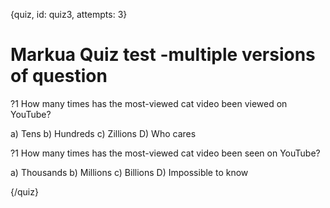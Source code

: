 

{quiz, id: quiz3, attempts: 3}
# Markua Quiz test -multiple versions of question

?1 How many times has the most-viewed cat video been viewed on YouTube?

a) Tens
b) Hundreds
c) Zillions
D) Who cares

?1 How many times has the most-viewed cat video been seen on YouTube?

a) Thousands
b) Millions
c) Billions
D) Impossible to know

{/quiz}